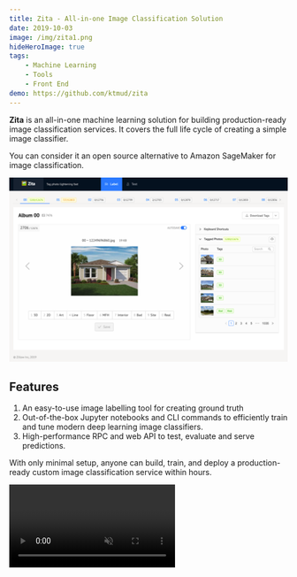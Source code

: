 ```yaml
---
title: Zita - All-in-one Image Classification Solution
date: 2019-10-03
image: /img/zita1.png
hideHeroImage: true
tags:
    - Machine Learning
    - Tools
    - Front End
demo: https://github.com/ktmud/zita
---
```


**Zita** is an all-in-one machine learning solution for building production-ready image classification
services. It covers the full life cycle of creating a simple image classifier.

You can consider it an open source alternative to Amazon SageMaker for image classification.

![Labeling Photos](/img/zita-label.png)

## Features

1. An easy-to-use image labelling tool for creating ground truth
2. Out-of-the-box Jupyter notebooks and CLI commands to efficiently train and tune
   modern deep learning image classifiers.
3. High-performance RPC and web API to test, evaluate and serve predictions.

With only minimal setup, anyone can build, train, and deploy a production-ready custom image classification
service within hours.

<video controls autoplay loop muted style="max-width: 100%;" src="/video/zita-test.mp4" />
